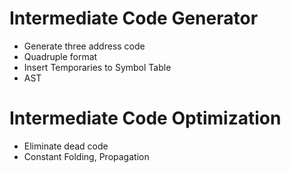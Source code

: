 # Intermediate Code Generator

- Generate three address code 
- Quadruple format 
- Insert Temporaries to Symbol Table 
- AST 

# Intermediate Code Optimization

- Eliminate dead code 
- Constant Folding, Propagation
